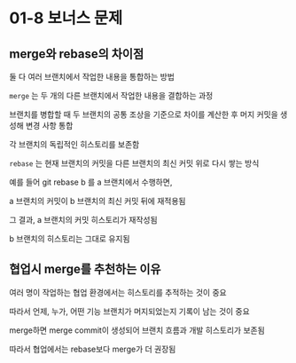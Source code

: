 # 01-8 보너스 문제


## merge와 rebase의 차이점

둘 다 여러 브랜치에서 작업한 내용을 통합하는 방법


`merge` 는 두 개의 다른 브랜치에서 작업한 내용을 결합하는 과정

브랜치를 병합할 때 두 브랜치의 공통 조상을 기준으로 차이를 계산한 후 머지 커밋을 생성해 변경 사항 통합

각 브랜치의 독립적인 히스토리를 보존함


`rebase` 는 현재 브랜치의 커밋을 다른 브랜치의 최신 커밋 위로 다시 쌓는 방식

예를 들어 git rebase b 를 a 브랜치에서 수행하면,

a 브랜치의 커밋이 b 브랜치의 최신 커밋 뒤에 재적용됨

그 결과, a 브랜치의 커밋 히스토리가 재작성됨

b 브랜치의 히스토리는 그대로 유지됨


## 협업시 merge를 추천하는 이유

여러 명이 작업하는 협업 환경에서는 히스토리를 추적하는 것이 중요

따라서 언제, 누가, 어떤 기능 브랜치가 머지되었는지 기록이 남는 것이 중요

merge하면 merge commit이 생성되어 브랜치 흐름과 개발 히스토리가 보존됨

따라서 협업에서는 rebase보다 merge가 더 권장됨
